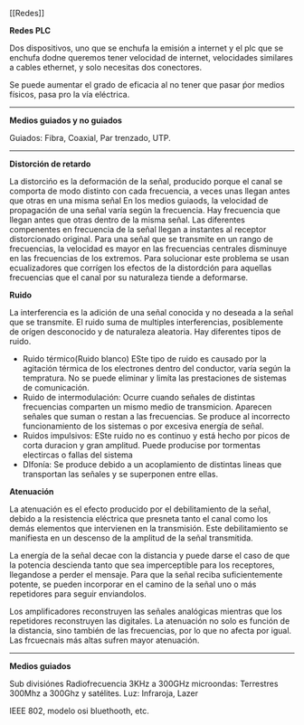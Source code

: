[[Redes]]

**Redes PLC**

Dos dispositivos, uno que se enchufa la emisión a internet y el plc que se enchufa dodne queremos tener velocidad de internet, velocidades similares a cables ethernet, y solo necesitas dos conectores.

Se puede aumentar el grado de eficacia al no tener que pasar ṕor medios físicos, pasa pro la vía eléctrica. 

***

**Medios guiados y no guiados**

Guiados: Fibra, Coaxial, Par trenzado, UTP.

***

**Distorción de retardo**

La distorcińo es la deformación de la señal, producido porque el canal se comporta de modo distinto con cada frecuencia, a veces unas llegan antes que otras en una misma señal
En los medios guiaods, la velocidad de propagación de una señal varía según la frecuencia. Hay frecuencia que llegan antes que otras dentro de la misma señal. Las diferentes compenentes en frecuencia de la señal llegan a instantes al receptor distorcionado original.
Para una señal que se transmite en un rango de frecuencias, la velocidad es mayor en las frecuencias centrales disminuye en las frecuencias de los extremos.
Para solucionar este problema se usan ecualizadores que corrígen los efectos de la distordción  para aquellas frecuencias que el canal por su naturaleza tiende a deformarse.

**Ruido**

La interferencia es la adición de una señal conocida y no deseada a la señal que se transmite. El ruido suma de multiples interferencias, posiblemente de orígen desconocido y de naturaleza aleatoria. Hay diferentes tipos de ruido.

- Ruido térmico(Ruido blanco) ESte tipo de ruido es causado por la agitación térmica de los electrones dentro del conductor, varía según la tempratura. No se puede eliminar y limíta las prestaciones de sistemas de comunicación.
- Ruido de intermodulación: Ocurre cuando señales de distintas frecuencias comparten un mismo medio de transmicion. Aparecen señales que suman o restan a las frecuencias. Se produce al incorrecto funcionamiento de los sistemas o por excesiva energía de señal.
- Ruidos impulsivos: ESte ruido no es continuo y está hecho por picos de corta duracion y gran amplitud. Puede producise por tormentas electircas o fallas del sistema
- DIfonía: Se produce debido a un acoplamiento de distintas lineas que transportan las señales y se superponen entre ellas.

**Atenuación**

La atenuación es el efecto producido por el debilitamiento de la señal, debido a la resistencia eléctrica que presneta tanto el canal como los demás elementos que intervienen en la transmisión. Este debilitamiento se manifiesta en un descenso de la amplitud de la señal transmitida.

La energía de la señal decae con la distancia y puede darse el caso de que la potencia descienda tanto que sea imperceptible para los receptores, llegandose a perder el mensaje. Para que la señal reciba suficientemente potente, se pueden incorporar en el camino de la señal uno o más repetidores para seguir enviandolos.

Los amplificadores reconstruyen las señales analógicas mientras que los repetidores reconstruyen las digitales.
La atenuación no solo es función de la distancia, sino también de las frecuencias, por lo que no afecta por igual. Las frcuecnais más altas sufren mayor atenuación.

***

**Medios guiados**

Sub divisiónes
Radiofrecuencia 3KHz a 300GHz
microondas: Terrestres 300Mhz a 300Ghz y satélites.
Luz: Infraroja, Lazer

IEEE 802, modelo osi bluethooth, etc. 